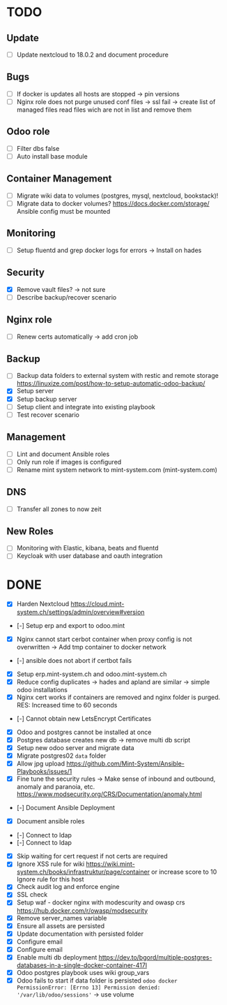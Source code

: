 # TODO

## Update

- [ ] Update nextcloud to 18.0.2 and document procedure

## Bugs

- [ ] If docker is updates all hosts are stopped -> pin versions
- [ ] Nginx role does not purge unused conf files -> ssl fail -> create list of managed files read files wich are not in list and remove them 

## Odoo role

- [ ] Filter dbs false
- [ ] Auto install base module

## Container Management

- [ ] Migrate wiki data to volumes (postgres, mysql, nextcloud, bookstack)!
- [ ] Migrate data to docker volumes? https://docs.docker.com/storage/ Ansible config must be mounted

## Monitoring

- [ ] Setup fluentd and grep docker logs for errors -> Install on hades

## Security

- [x] Remove vault files? -> not sure
- [ ] Describe backup/recover scenario

## Nginx role

- [ ] Renew certs automatically -> add cron job

## Backup

- [ ] Backup data folders to external system with restic and remote storage https://linuxize.com/post/how-to-setup-automatic-odoo-backup/
- [x] Setup server
- [x] Setup backup server
- [ ] Setup client and integrate into existing playbook
- [ ] Test recover scenario

## Management

- [ ] Lint and document Ansible roles
- [ ] Only run role if images is configured
- [ ] Rename mint system network to mint-system.com (mint-system.com)

## DNS

- [ ] Transfer all zones to now zeit

## New Roles

- [ ] Monitoring with Elastic, kibana, beats and fluentd
- [ ] Keycloak with user database and oauth integration

# DONE

- [x] Harden Nextcloud https://cloud.mint-system.ch/settings/admin/overview#version
- [-] Setup erp and export to odoo.mint
- [x] Nginx cannot start cerbot container when proxy config is not overwritten -> Add tmp container to docker network
- [-] ansible does not abort if certbot fails
- [x] Setup erp.mint-system.ch and odoo.mint-system.ch
- [x] Reduce config duplicates -> hades and apland are similar -> simple odoo installations
- [x] Nginx cert works if containers are removed and nginx folder is purged. RES: Increased time to 60 seconds
- [-] Cannot obtain new LetsEncrypt Certificates
- [x] Odoo and postgres cannot be installed at once
- [x] Postgres database creates new db -> remove multi db script
- [x] Setup new odoo server and migrate data
- [x] Migrate postgres02 `data` folder
- [x] Allow jpg upload https://github.com/Mint-System/Ansible-Playbooks/issues/1
- [x] Fine tune the security rules -> Make sense of inbound and outbound, anomaly and paranoia, etc. https://www.modsecurity.org/CRS/Documentation/anomaly.html
- [-] Document Ansible Deployment
- [x] Document ansible roles
- [-] Connect to ldap
- [-] Connect to ldap
- [x] Skip waiting for cert request if not certs are required
- [x] Ignore XSS rule for wiki
      https://wiki.mint-system.ch/books/infrastruktur/page/container
      or increase score to 10
      Ignore rule for this host
- [x] Check audit log and enforce engine
- [x] SSL check
- [x] Setup waf - docker nginx with modescurity and owasp crs https://hub.docker.com/r/owasp/modsecurity
- [x] Remove server_names variable
- [x] Ensure all assets are persisted
- [x] Update documentation with persisted folder
- [x] Configure email
- [x] Configure email
- [x] Enable multi db deployment https://dev.to/bgord/multiple-postgres-databases-in-a-single-docker-container-417l
- [x] Odoo postgres playbook uses wiki group_vars
- [x] Odoo fails to start if data folder is persisted `odoo docker PermissionError: [Errno 13] Permission denied: '/var/lib/odoo/sessions'` -> use volume